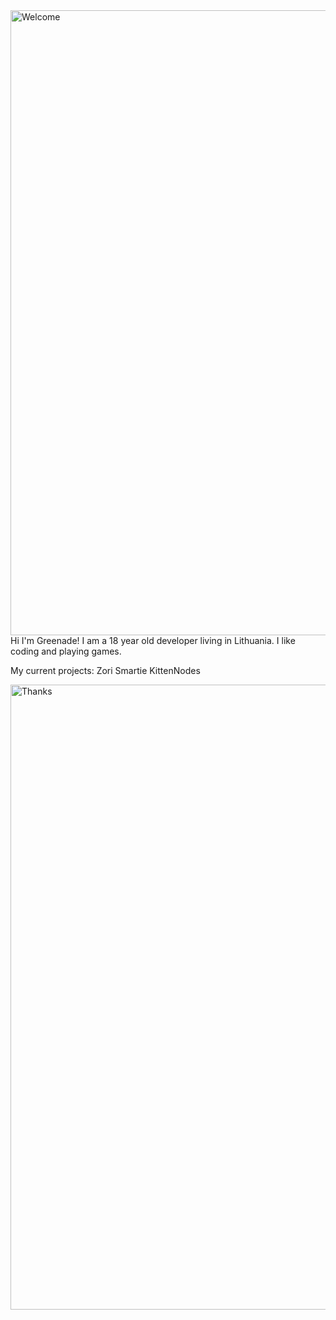 <img align="right" alt="Welcome" width="1000" src="https://media3.giphy.com/media/6uhvLCU5WcHZBIuxIu/giphy.gif">

Hi I'm Greenade!
I am a 18 year old developer living in Lithuania.
I like coding and playing games.

My current projects:
Zori
Smartie
KittenNodes

<img align="right" alt="Thanks" width="1000" src="https://media4.giphy.com/media/BoTSeIlUDcA3JWeWFQ/giphy.gif">
